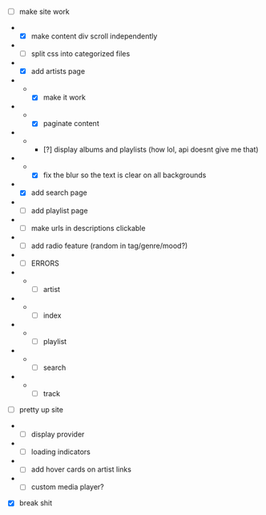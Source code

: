 - [ ] make site work
- - [x] make content div scroll independently
- - [ ] split css into categorized files
- - [x] add artists page
- - - [x] make it work
- - - [x] paginate content
- - - [?] display albums and playlists (how lol, api doesnt give me that)
- - - [x] fix the blur so the text is clear on all backgrounds
- - [x] add search page
- - [ ] add playlist page
- - [ ] make urls in descriptions clickable
- - [ ] add radio feature (random in tag/genre/mood?)
- - [ ] ERRORS
- - - [ ] artist
- - - [ ] index
- - - [ ] playlist
- - - [ ] search
- - - [ ] track
- [ ] pretty up site
- - [ ] display provider
- - [ ] loading indicators
- - [ ] add hover cards on artist links
- - [ ] custom media player?
- [x] break shit